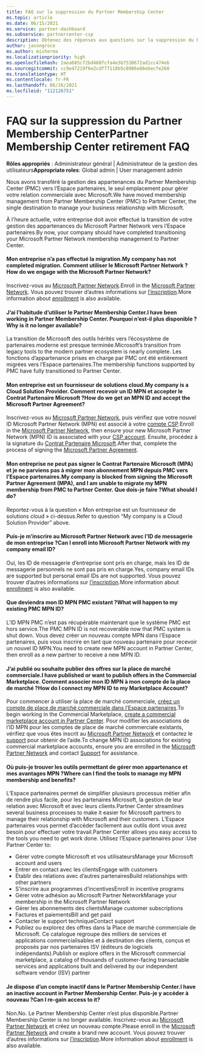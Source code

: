```yaml
---
title: FAQ sur la suppression du Partner Membership Center
ms.topic: article
ms.date: 06/15/2021
ms.service: partner-dashboard
ms.subservice: partnercenter-csp
description: Obtenez des réponses aux questions sur la suppression du Partner Membership Center (PMC) et le transfert à l’Espace partenaires.
author: jasongroce
ms.author: misherma
ms.localizationpriority: high
ms.openlocfilehash: 2aea685cf2bd468fcfa4e3b7530672ad1cc474eb
ms.sourcegitcommit: cc9e47219f6e2cdf77118b5c8986e86ebecfe260
ms.translationtype: HT
ms.contentlocale: fr-FR
ms.lasthandoff: 06/16/2021
ms.locfileid: "112126751"
---
```

# <a name="partner-membership-center-retirement-faq"></a><span data-ttu-id="8bbf4-103">FAQ sur la suppression du Partner Membership Center</span><span class="sxs-lookup"><span data-stu-id="8bbf4-103">Partner Membership Center retirement FAQ</span></span>
<span data-ttu-id="8bbf4-104">**Rôles appropriés** : Administrateur général | Administrateur de la gestion des utilisateurs</span><span class="sxs-lookup"><span data-stu-id="8bbf4-104">**Appropriate roles**: Global admin | User management admin</span></span>

<span data-ttu-id="8bbf4-105">Nous avons transféré la gestion des appartenances du Partner Membership Center (PMC) vers l’Espace partenaires, le seul emplacement pour gérer votre relation commerciale avec Microsoft.</span><span class="sxs-lookup"><span data-stu-id="8bbf4-105">We have moved membership management from Partner Membership Center (PMC) to Partner Center, the single destination to manage your business relationship with Microsoft.</span></span> 

<span data-ttu-id="8bbf4-106">À l’heure actuelle, votre entreprise doit avoir effectué la transition de votre gestion des appartenances du Microsoft Partner Network vers l’Espace partenaires.</span><span class="sxs-lookup"><span data-stu-id="8bbf4-106">By now, your company should have completed transitioning your Microsoft Partner Network membership management to Partner Center.</span></span>

#### <a name="my-company-has-not-completed-migration-how-do-we-engage-with-the-microsoft-partner-network"></a><span data-ttu-id="8bbf4-107">Mon entreprise n’a pas effectué la migration.</span><span class="sxs-lookup"><span data-stu-id="8bbf4-107">My company has not completed migration.</span></span> <span data-ttu-id="8bbf4-108">Comment utiliser le Microsoft Partner Network ?</span><span class="sxs-lookup"><span data-stu-id="8bbf4-108">How do we engage with the Microsoft Partner Network?</span></span>
<span data-ttu-id="8bbf4-109">Inscrivez-vous au [Microsoft Partner Network](https://partner.microsoft.com/dashboard/account/v3/enrollment/introduction/partnership).</span><span class="sxs-lookup"><span data-stu-id="8bbf4-109">Enroll in the [Microsoft Partner Network](https://partner.microsoft.com/dashboard/account/v3/enrollment/introduction/partnership).</span></span> <span data-ttu-id="8bbf4-110">Vous pouvez trouver d’autres informations sur [l’inscription](mpn-create-a-partner-center-account.md).</span><span class="sxs-lookup"><span data-stu-id="8bbf4-110">More information about [enrollment](mpn-create-a-partner-center-account.md) is also available.</span></span> 

#### <a name="i-have-been-working-in-partner-membership-center-why-is-it-no-longer-available"></a><span data-ttu-id="8bbf4-111">J’ai l’habitude d’utiliser le Partner Membership Center.</span><span class="sxs-lookup"><span data-stu-id="8bbf4-111">I have been working in Partner Membership Center.</span></span> <span data-ttu-id="8bbf4-112">Pourquoi n’est-il plus disponible ?</span><span class="sxs-lookup"><span data-stu-id="8bbf4-112">Why is it no longer available?</span></span>
<span data-ttu-id="8bbf4-113">La transition de Microsoft des outils hérités vers l’écosystème de partenaires moderne est presque terminée.</span><span class="sxs-lookup"><span data-stu-id="8bbf4-113">Microsoft’s transition from legacy tools to the modern partner ecosystem is nearly complete.</span></span> <span data-ttu-id="8bbf4-114">Les fonctions d’appartenance prises en charge par PMC ont été entièrement migrées vers l’Espace partenaires.</span><span class="sxs-lookup"><span data-stu-id="8bbf4-114">The membership functions supported by PMC have fully transitioned to Partner Center.</span></span>

#### <a name="my-company-is-a-cloud-solution-provider-how-do-we-get-an-mpn-id-and-accept-the-microsoft-partner-agreement"></a><span data-ttu-id="8bbf4-115">Mon entreprise est un fournisseur de solutions cloud.</span><span class="sxs-lookup"><span data-stu-id="8bbf4-115">My company is a Cloud Solution Provider.</span></span> <span data-ttu-id="8bbf4-116">Comment recevoir un ID MPN et accepter le Contrat Partenaire Microsoft ?</span><span class="sxs-lookup"><span data-stu-id="8bbf4-116">How do we get an MPN ID and accept the Microsoft Partner Agreement?</span></span>
<span data-ttu-id="8bbf4-117">Inscrivez-vous au [Microsoft Partner Network](https://partner.microsoft.com/dashboard/account/v3/enrollment/introduction/partnership), puis vérifiez que votre nouvel ID Microsoft Partner Network (MPN) est associé à votre [compte CSP](update-your-partner-profile.md#update-your-mpn-id-associated-with-your-csp-account).</span><span class="sxs-lookup"><span data-stu-id="8bbf4-117">Enroll in the [Microsoft Partner Network](https://partner.microsoft.com/dashboard/account/v3/enrollment/introduction/partnership), then ensure your new Microsoft Partner Network (MPN) ID is associated with your [CSP account](update-your-partner-profile.md#update-your-mpn-id-associated-with-your-csp-account).</span></span> <span data-ttu-id="8bbf4-118">Ensuite, procédez à la signature du [Contrat Partenaire Microsoft](microsoft-partner-agreement.md).</span><span class="sxs-lookup"><span data-stu-id="8bbf4-118">After that, complete the process of signing the [Microsoft Partner Agreement](microsoft-partner-agreement.md).</span></span>

#### <a name="my-company-is-blocked-from-signing-the-microsoft-partner-agreement-mpa-and-i-am-unable-to-migrate-my-mpn-membership-from-pmc-to-partner-center-what-should-i-do"></a><span data-ttu-id="8bbf4-119">Mon entreprise ne peut pas signer le Contrat Partenaire Microsoft (MPA) et je ne parviens pas à migrer mon abonnement MPN depuis PMC vers l’Espace partenaires.</span><span class="sxs-lookup"><span data-stu-id="8bbf4-119">My company is blocked from signing the Microsoft Partner Agreement (MPA), and I am unable to migrate my MPN membership from PMC to Partner Center.</span></span> <span data-ttu-id="8bbf4-120">Que dois-je faire ?</span><span class="sxs-lookup"><span data-stu-id="8bbf4-120">What should I do?</span></span>
<span data-ttu-id="8bbf4-121">Reportez-vous à la question « Mon entreprise est un fournisseur de solutions cloud » ci-dessus.</span><span class="sxs-lookup"><span data-stu-id="8bbf4-121">Refer to question “My company is a Cloud Solution Provider” above.</span></span>

#### <a name="can-i-enroll-into-microsoft-partner-network-with-my-company-email-id"></a><span data-ttu-id="8bbf4-122">Puis-je m’inscrire au Microsoft Partner Network avec l’ID de messagerie de mon entreprise ?</span><span class="sxs-lookup"><span data-stu-id="8bbf4-122">Can I enroll into Microsoft Partner Network with my company email ID?</span></span>
<span data-ttu-id="8bbf4-123">Oui, les ID de messagerie d’entreprise sont pris en charge, mais les ID de messagerie personnels ne sont pas pris en charge.</span><span class="sxs-lookup"><span data-stu-id="8bbf4-123">Yes, company email IDs are supported but personal email IDs are not supported.</span></span> <span data-ttu-id="8bbf4-124">Vous pouvez trouver d’autres informations sur [l’inscription](mpn-create-a-partner-center-account.md).</span><span class="sxs-lookup"><span data-stu-id="8bbf4-124">More information about [enrollment](mpn-create-a-partner-center-account.md) is also available.</span></span> 

#### <a name="what-will-happen-to-my-existing-pmc-mpn-id"></a><span data-ttu-id="8bbf4-125">Que deviendra mon ID MPN PMC existant ?</span><span class="sxs-lookup"><span data-stu-id="8bbf4-125">What will happen to my existing PMC MPN ID?</span></span>
<span data-ttu-id="8bbf4-126">L’ID MPN PMC n’est pas récupérable maintenant que le système PMC est hors service.</span><span class="sxs-lookup"><span data-stu-id="8bbf4-126">The PMC MPN ID is not recoverable now that PMC system is shut down.</span></span> <span data-ttu-id="8bbf4-127">Vous devez créer un nouveau compte MPN dans l’Espace partenaires, puis vous inscrire en tant que nouveau partenaire pour recevoir un nouvel ID MPN.</span><span class="sxs-lookup"><span data-stu-id="8bbf4-127">You need to create new MPN account in Partner Center, then enroll as a new partner to receive a new MPN ID.</span></span>

#### <a name="i-have-published-or-want-to-publish-offers-in-the-commercial-marketplace-how-do-i-connect-my-mpn-id-to-my-marketplace-account"></a><span data-ttu-id="8bbf4-128">J’ai publié ou souhaite publier des offres sur la place de marché commerciale.</span><span class="sxs-lookup"><span data-stu-id="8bbf4-128">I have published or want to publish offers in the Commercial Marketplace.</span></span> <span data-ttu-id="8bbf4-129">Comment associer mon ID MPN à mon compte de la place de marché ?</span><span class="sxs-lookup"><span data-stu-id="8bbf4-129">How do I connect my MPN ID to my Marketplace Account?</span></span>
<span data-ttu-id="8bbf4-130">Pour commencer à utiliser la place de marché commerciale, [créez un compte de place de marché commerciale dans l’Espace partenaires](/azure/marketplace/create-account).</span><span class="sxs-lookup"><span data-stu-id="8bbf4-130">To begin working in the Commercial Marketplace, [create a commercial marketplace account in Partner Center](/azure/marketplace/create-account).</span></span>
<span data-ttu-id="8bbf4-131">Pour modifier les associations de l’ID MPN pour les comptes de place de marché commerciale existants, vérifiez que vous êtes inscrit au [Microsoft Partner Network](https://partner.microsoft.com/dashboard/account/v3/enrollment/introduction/partnership) et contactez le [support](https://partner.microsoft.com/support/?stage=2&topicid=e82f5aba-2576-3124-37e5-437532a50626) pour obtenir de l’aide.</span><span class="sxs-lookup"><span data-stu-id="8bbf4-131">To change MPN ID associations for existing commercial marketplace accounts, ensure you are enrolled in the [Microsoft Partner Network](https://partner.microsoft.com/dashboard/account/v3/enrollment/introduction/partnership) and contact [Support](https://partner.microsoft.com/support/?stage=2&topicid=e82f5aba-2576-3124-37e5-437532a50626) for assistance.</span></span>

#### <a name="where-can-i-find-the-tools-to-manage-my-mpn-membership-and-benefits"></a><span data-ttu-id="8bbf4-132">Où puis-je trouver les outils permettant de gérer mon appartenance et mes avantages MPN ?</span><span class="sxs-lookup"><span data-stu-id="8bbf4-132">Where can I find the tools to manage my MPN membership and benefits?</span></span>
<span data-ttu-id="8bbf4-133">L’Espace partenaires permet de simplifier plusieurs processus métier afin de rendre plus facile, pour les partenaires Microsoft, la gestion de leur relation avec Microsoft et avec leurs clients.</span><span class="sxs-lookup"><span data-stu-id="8bbf4-133">Partner Center streamlines several business processes to make it easier for Microsoft partners to manage their relationship with Microsoft and their customers.</span></span> <span data-ttu-id="8bbf4-134">L’Espace partenaires vous permet d’accéder facilement aux outils dont vous avez besoin pour effectuer votre travail.</span><span class="sxs-lookup"><span data-stu-id="8bbf4-134">Partner Center allows you easy access to the tools you need to get work done.</span></span> <span data-ttu-id="8bbf4-135">Utilisez l’Espace partenaires pour :</span><span class="sxs-lookup"><span data-stu-id="8bbf4-135">Use Partner Center to:</span></span>
* <span data-ttu-id="8bbf4-136">Gérer votre compte Microsoft et vos utilisateurs</span><span class="sxs-lookup"><span data-stu-id="8bbf4-136">Manage your Microsoft account and users</span></span>
* <span data-ttu-id="8bbf4-137">Entrer en contact avec les clients</span><span class="sxs-lookup"><span data-stu-id="8bbf4-137">Engage with customers</span></span>
* <span data-ttu-id="8bbf4-138">Établir des relations avec d’autres partenaires</span><span class="sxs-lookup"><span data-stu-id="8bbf4-138">Build relationships with other partners</span></span>
* <span data-ttu-id="8bbf4-139">S’inscrire aux programmes d’incentives</span><span class="sxs-lookup"><span data-stu-id="8bbf4-139">Enroll in incentive programs</span></span>
* <span data-ttu-id="8bbf4-140">Gérer votre adhésion au Microsoft Partner Network</span><span class="sxs-lookup"><span data-stu-id="8bbf4-140">Manage your membership in the Microsoft Partner Network</span></span>
* <span data-ttu-id="8bbf4-141">Gérer les abonnements des clients</span><span class="sxs-lookup"><span data-stu-id="8bbf4-141">Manage customer subscriptions</span></span>
* <span data-ttu-id="8bbf4-142">Factures et paiements</span><span class="sxs-lookup"><span data-stu-id="8bbf4-142">Bill and get paid</span></span>
* <span data-ttu-id="8bbf4-143">Contacter le support technique</span><span class="sxs-lookup"><span data-stu-id="8bbf4-143">Contact support</span></span>
* <span data-ttu-id="8bbf4-144">Publiez ou explorez des offres dans la Place de marché commerciale de Microsoft. Ce catalogue regroupe des milliers de services et applications commercialisables et à destination des clients, conçus et proposés par nos partenaires ISV (éditeurs de logiciels indépendants).</span><span class="sxs-lookup"><span data-stu-id="8bbf4-144">Publish or explore offers in the Microsoft commercial marketplace, a catalog of thousands of customer-facing transactable services and applications built and delivered by our independent software vendor (ISV) partner</span></span>

#### <a name="i-have-an-inactive-account-in-partner-membership-center-can-i-re-gain-access-to-it"></a><span data-ttu-id="8bbf4-145">Je dispose d’un compte inactif dans le Partner Membership Center.</span><span class="sxs-lookup"><span data-stu-id="8bbf4-145">I have an inactive account in Partner Membership Center.</span></span> <span data-ttu-id="8bbf4-146">Puis-je y accéder à nouveau ?</span><span class="sxs-lookup"><span data-stu-id="8bbf4-146">Can I re-gain access to it?</span></span> 
<span data-ttu-id="8bbf4-147">Non.</span><span class="sxs-lookup"><span data-stu-id="8bbf4-147">No.</span></span> <span data-ttu-id="8bbf4-148">Le Partner Membership Center n’est plus disponible.</span><span class="sxs-lookup"><span data-stu-id="8bbf4-148">Partner Membership Center is no longer available.</span></span> <span data-ttu-id="8bbf4-149">Inscrivez-vous au [Microsoft Partner Network](https://partner.microsoft.com/dashboard/account/v3/enrollment/introduction/partnership) et créez un nouveau compte.</span><span class="sxs-lookup"><span data-stu-id="8bbf4-149">Please enroll in the [Microsoft Partner Network](https://partner.microsoft.com/dashboard/account/v3/enrollment/introduction/partnership) and create a brand new account.</span></span> <span data-ttu-id="8bbf4-150">Vous pouvez trouver d’autres informations sur [l’inscription](mpn-create-a-partner-center-account.md).</span><span class="sxs-lookup"><span data-stu-id="8bbf4-150">More information about [enrollment](mpn-create-a-partner-center-account.md) is also available.</span></span>

